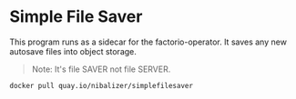 # Simple File Saver

This program runs as a sidecar for the factorio-operator. It saves any new autosave files into object storage.

> Note: It's file SAVER not file SERVER.


```
docker pull quay.io/nibalizer/simplefilesaver
```
